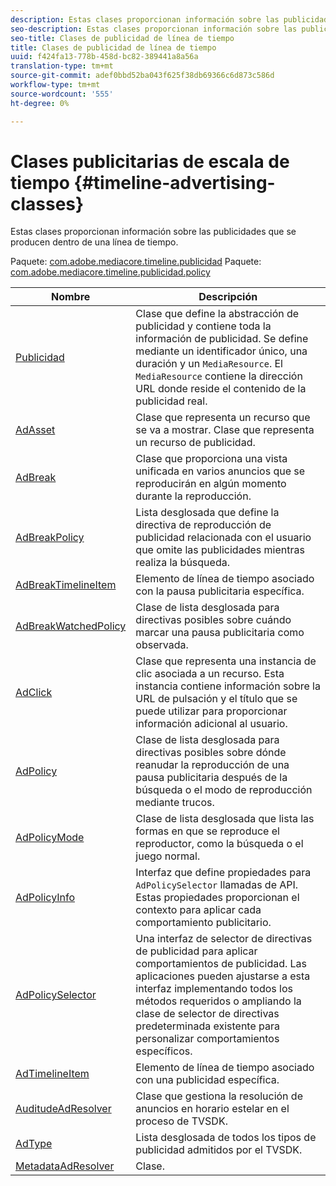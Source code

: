 ```yaml
---
description: Estas clases proporcionan información sobre las publicidades que se producen dentro de una línea de tiempo.
seo-description: Estas clases proporcionan información sobre las publicidades que se producen dentro de una línea de tiempo.
seo-title: Clases de publicidad de línea de tiempo
title: Clases de publicidad de línea de tiempo
uuid: f424fa13-778b-458d-bc82-389441a8a56a
translation-type: tm+mt
source-git-commit: adef0bbd52ba043f625f38db69366c6d873c586d
workflow-type: tm+mt
source-wordcount: '555'
ht-degree: 0%

---
```



# Clases publicitarias de escala de tiempo {#timeline-advertising-classes}

Estas clases proporcionan información sobre las publicidades que se producen dentro de una línea de tiempo.

Paquete: [com.adobe.mediacore.timeline.publicidad](https://help.adobe.com/en_US/primetime/api/psdk/asdoc-dhls_1.4/com/adobe/mediacore/timeline/advertising/package-detail.html)
Paquete: [com.adobe.mediacore.timeline.publicidad.policy](https://help.adobe.com/en_US/primetime/api/psdk/asdoc-dhls_1.4/com/adobe/mediacore/timeline/advertising/policy/package-detail.html)

| Nombre | Descripción |
|---|---|
| [Publicidad](https://help.adobe.com/en_US/primetime/api/psdk/asdoc-dhls_1.4/com/adobe/mediacore/timeline/advertising/Ad.html) | Clase que define la abstracción de publicidad y contiene toda la información de publicidad. Se define mediante un identificador único, una duración y un `MediaResource`. El `MediaResource` contiene la dirección URL donde reside el contenido de la publicidad real. |
| [AdAsset](https://help.adobe.com/en_US/primetime/api/psdk/asdoc-dhls_1.4/com/adobe/mediacore/timeline/advertising/AdAsset.html) | Clase que representa un recurso que se va a mostrar. Clase que representa un recurso de publicidad. |
| [AdBreak](https://help.adobe.com/en_US/primetime/api/psdk/asdoc-dhls_1.4/com/adobe/mediacore/timeline/advertising/AdBreak.html) | Clase que proporciona una vista unificada en varios anuncios que se reproducirán en algún momento durante la reproducción. |
| [AdBreakPolicy](https://help.adobe.com/en_US/primetime/api/psdk/asdoc-dhls_1.4/com/adobe/mediacore/timeline/advertising/policy/AdBreakPolicy.html) | Lista desglosada que define la directiva de reproducción de publicidad relacionada con el usuario que omite las publicidades mientras realiza la búsqueda. |
| [AdBreakTimelineItem](https://help.adobe.com/en_US/primetime/api/psdk/asdoc-dhls_1.4/com/adobe/mediacore/timeline/advertising/AdBreakTimelineItem.html) | Elemento de línea de tiempo asociado con la pausa publicitaria específica. |
| [AdBreakWatchedPolicy](https://help.adobe.com/en_US/primetime/api/psdk/asdoc-dhls_1.4/com/adobe/mediacore/timeline/advertising/policy/AdBreakWatchedPolicy.html) | Clase de lista desglosada para directivas posibles sobre cuándo marcar una pausa publicitaria como observada. |
| [AdClick](https://help.adobe.com/en_US/primetime/api/psdk/asdoc-dhls_1.4/com/adobe/mediacore/timeline/advertising/AdClick.html) | Clase que representa una instancia de clic asociada a un recurso. Esta instancia contiene información sobre la URL de pulsación y el título que se puede utilizar para proporcionar información adicional al usuario. |
| [AdPolicy](https://help.adobe.com/en_US/primetime/api/psdk/asdoc-dhls_1.4/com/adobe/mediacore/timeline/advertising/policy/AdPolicy.html) | Clase de lista desglosada para directivas posibles sobre dónde reanudar la reproducción de una pausa publicitaria después de la búsqueda o el modo de reproducción mediante trucos. |
| [AdPolicyMode](https://help.adobe.com/en_US/primetime/api/psdk/asdoc-dhls_1.4/com/adobe/mediacore/timeline/advertising/policy/AdPolicyMode.html) | Clase de lista desglosada que lista las formas en que se reproduce el reproductor, como la búsqueda o el juego normal. |
| [AdPolicyInfo](https://help.adobe.com/en_US/primetime/api/psdk/asdoc-dhls_1.4/com/adobe/mediacore/timeline/advertising/policy/AdPolicySelector.html) | Interfaz que define propiedades para `AdPolicySelector` llamadas de API. Estas propiedades proporcionan el contexto para aplicar cada comportamiento publicitario. |
| [AdPolicySelector](https://help.adobe.com/en_US/primetime/api/psdk/asdoc-dhls_1.4/com/adobe/mediacore/timeline/advertising/policy/AdPolicySelector.html) | Una interfaz de selector de directivas de publicidad para aplicar comportamientos de publicidad. Las aplicaciones pueden ajustarse a esta interfaz implementando todos los métodos requeridos o ampliando la clase de selector de directivas predeterminada existente para personalizar comportamientos específicos. |
| [AdTimelineItem](https://help.adobe.com/en_US/primetime/api/psdk/asdoc-dhls_1.4/com/adobe/mediacore/timeline/advertising/AdTimelineItem.html) | Elemento de línea de tiempo asociado con una publicidad específica. |
| [AuditudeAdResolver](https://help.adobe.com/en_US/primetime/api/psdk/asdoc-dhls_1.4/com/adobe/mediacore/timeline/advertising/AuditudeAdResolver.html) | Clase que gestiona la resolución de anuncios en horario estelar en el proceso de TVSDK. |
| [AdType](https://help.adobe.com/en_US/primetime/api/psdk/asdoc-dhls_1.4/com/adobe/mediacore/timeline/advertising/AdType.html) | Lista desglosada de todos los tipos de publicidad admitidos por el TVSDK. |
| [MetadataAdResolver](https://help.adobe.com/en_US/primetime/api/psdk/asdoc-dhls_1.4/com/adobe/mediacore/timeline/advertising/MetadataAdResolver.html) | Clase. |

